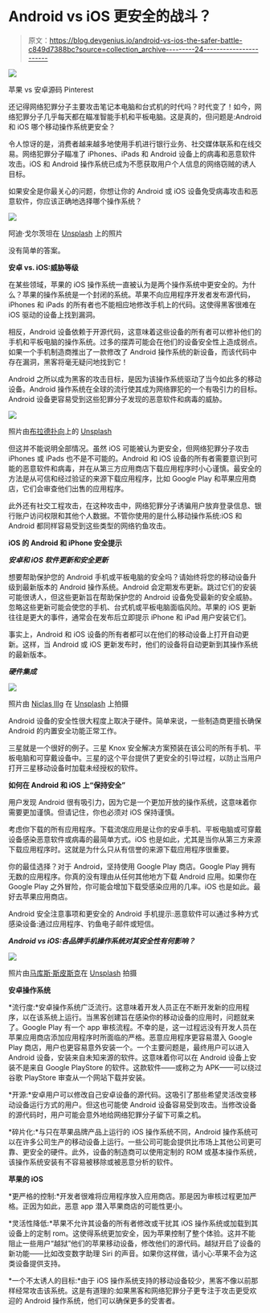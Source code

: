 # Android vs iOS 更安全的战斗？

> 原文：<https://blog.devgenius.io/android-vs-ios-the-safer-battle-c849d7388bc?source=collection_archive---------24----------------------->

![](img/fb5ea880d2e65cb9f01eb116dd979172.png)

苹果 vs 安卓源码 Pinterest

还记得网络犯罪分子主要攻击笔记本电脑和台式机的时代吗？时代变了！如今，网络犯罪分子几乎每天都在瞄准智能手机和平板电脑。这是真的，但问题是:Android 和 iOS 哪个移动操作系统更安全？

令人惊讶的是，消费者越来越多地使用手机进行银行业务、社交媒体联系和在线交易。网络犯罪分子瞄准了 iPhones、iPads 和 Android 设备上的病毒和恶意软件攻击。iOS 和 Android 操作系统已成为不愿获取用户个人信息的网络窃贼的诱人目标。

如果安全是你最关心的问题，你想让你的 Android 或 iOS 设备免受病毒攻击和恶意软件，你应该正确地选择哪个操作系统？

![](img/ee1776b667bf8fef3e467e8934705efc.png)

阿迪·戈尔茨坦在 [Unsplash](https://unsplash.com/s/photos/cybersecurity?utm_source=unsplash&utm_medium=referral&utm_content=creditCopyText) 上的照片

没有简单的答案。

**安卓 vs. iOS:威胁等级**

在某些领域，苹果的 iOS 操作系统一直被认为是两个操作系统中更安全的。为什么？苹果的操作系统是一个封闭的系统。苹果不向应用程序开发者发布源代码，iPhones 和 iPads 的所有者也不能相应地修改手机上的代码。这使得黑客很难在 iOS 驱动的设备上找到漏洞。

相反，Android 设备依赖于开源代码，这意味着这些设备的所有者可以修补他们的手机和平板电脑的操作系统。过多的摆弄可能会在他们的设备安全性上造成弱点。如果一个手机制造商推出了一款修改了 Android 操作系统的新设备，而该代码中存在漏洞，黑客将毫无疑问地找到它！

Android 之所以成为黑客的攻击目标，是因为该操作系统驱动了当今如此多的移动设备。Android 操作系统在全球的流行使其成为网络罪犯的一个有吸引力的目标。Android 设备更容易受到这些犯罪分子发现的恶意软件和病毒的威胁。

![](img/4cebeb4b2829c05e7421e30ba5e688c5.png)

照片由[布拉德扑向](https://unsplash.com/@bradpouncey?utm_source=unsplash&utm_medium=referral&utm_content=creditCopyText)上的 [Unsplash](https://unsplash.com/s/photos/iphone?utm_source=unsplash&utm_medium=referral&utm_content=creditCopyText)

但这并不能说明全部情况。虽然 iOS 可能被认为更安全，但网络犯罪分子攻击 iPhones 或 iPads 也不是不可能的。Android 和 iOS 设备的所有者需要意识到可能的恶意软件和病毒，并在从第三方应用商店下载应用程序时小心谨慎。最安全的方法是从可信和经过验证的来源下载应用程序，比如 Google Play 和苹果应用商店，它们会审查他们出售的应用程序。

此外还有社交工程攻击，在这种攻击中，网络犯罪分子诱骗用户放弃登录信息、银行账户访问权限和其他个人数据。不管你使用的是什么移动操作系统:iOS 和 Android 都同样容易受到这些类型的网络钓鱼攻击。

**iOS 的 Android 和 iPhone 安全提示**

***安卓和 iOS 软件更新和安全更新***

想要帮助保护您的 Android 手机或平板电脑的安全吗？请始终将您的移动设备升级到最新版本的 Android 操作系统。Android 会定期发布更新。跳过它们的安装可能很诱人，但这些更新旨在帮助保护您的 Android 设备免受最新的安全威胁。忽略这些更新可能会使您的手机、台式机或平板电脑面临风险。苹果的 iOS 更新往往是更大的事件，通常会在发布后立即提示 iPhone 和 iPad 用户安装它们。

事实上，Android 和 iOS 设备的所有者都可以在他们的移动设备上打开自动更新。这样，当 Android 或 iOS 更新发布时，他们的设备将自动更新到其操作系统的最新版本。

***硬件集成***

![](img/67a408ba07b4ac49e376cdfe70a9eab8.png)

照片由 [Niclas Illg](https://unsplash.com/@nicklbaert?utm_source=unsplash&utm_medium=referral&utm_content=creditCopyText) 在 [Unsplash](https://unsplash.com/s/photos/hardware?utm_source=unsplash&utm_medium=referral&utm_content=creditCopyText) 上拍摄

Android 设备的安全性很大程度上取决于硬件。简单来说，一些制造商更擅长确保 Android 的内置安全功能正常工作。

三星就是一个很好的例子。三星 Knox 安全解决方案预装在该公司的所有手机、平板电脑和可穿戴设备中。三星的这个平台提供了更安全的引导过程，以防止当用户打开三星移动设备时加载未经授权的软件。

**如何在 Android 和 iOS 上“保持安全”**

用户发现 Android 很有吸引力，因为它是一个更加开放的操作系统，这意味着你需要更加谨慎。但请记住，你也必须对 iOS 保持谨慎。

考虑你下载的所有应用程序。下载流氓应用是让你的安卓手机、平板电脑或可穿戴设备感染恶意软件或病毒的最简单方式。iOS 也是如此，尤其是当你从第三方来源下载应用程序时。这就是为什么只从有信誉的来源下载应用程序很重要。

你的最佳选择？对于 Android，坚持使用 Google Play 商店。Google Play 拥有无数的应用程序。你真的没有理由从任何其他地方下载 Android 应用。如果你在 Google Play 之外冒险，你可能会增加下载受感染应用的几率。iOS 也是如此。最好去苹果应用商店。

Android 安全注意事项和更安全的 Android 手机提示:恶意软件可以通过多种方式感染设备:通过应用程序、钓鱼电子邮件或短信。

***Android vs iOS:各品牌手机操作系统对其安全性有何影响？***

![](img/b39a2c20cd08ad99ca9b63b4793c2109.png)

照片由[马库斯·斯皮斯克](https://unsplash.com/@markusspiske?utm_source=unsplash&utm_medium=referral&utm_content=creditCopyText)在 [Unsplash](https://unsplash.com/s/photos/electronic-security?utm_source=unsplash&utm_medium=referral&utm_content=creditCopyText) 拍摄

**安卓操作系统**

*流行度:*安卓操作系统广泛流行。这意味着开发人员正在不断开发新的应用程序，以在该系统上运行。当黑客创建旨在感染你的移动设备的应用时，问题就来了。Google Play 有一个 app 审核流程。不幸的是，这一过程远没有开发人员在苹果应用商店添加应用程序时所面临的严格。恶意应用程序更容易潜入 Google Play 商店，用户也更容易意外安装一个。一个主要问题是，最终用户可以进入 Android 设备，安装来自未知来源的软件。这意味着你可以在 Android 设备上安装不是来自 Google PlayStore 的软件。这款软件——或称之为 APK——可以绕过谷歌 PlayStore 审查从一个网站下载并安装。

*开源:*安卓用户可以修改自己安卓设备的源代码。这吸引了那些希望灵活改变移动设备运行方式的用户。但这也可能使 Android 设备容易受到攻击。当修改设备的源代码时，用户可能会意外地给网络犯罪分子留下可乘之机。

*碎片化:*与只在苹果品牌产品上运行的 iOS 操作系统不同，Android 操作系统可以在许多公司生产的移动设备上运行。一些公司可能会提供比市场上其他公司更可靠、更安全的硬件。此外，设备的制造商可以使用定制的 ROM 或基本操作系统，该操作系统安装有不容易被移除或被恶意分析的软件。

**苹果的 iOS**

*更严格的控制:*开发者很难将应用程序放入应用商店。那是因为审核过程更加严格。正因为如此，恶意 app 潜入苹果商店的可能性更小。

*灵活性降低:*苹果不允许其设备的所有者修改或干扰其 iOS 操作系统或加载到其设备上的定制 rom。这使得系统更加安全，因为苹果控制了整个体验。这并不能阻止一些用户“越狱”他们的苹果移动设备，修改他们的源代码。越狱开启了设备的新功能——比如改变数字助理 Siri 的声音。如果你这样做，请小心:苹果不会为这类设备提供支持。

*一个不太诱人的目标:*由于 iOS 操作系统支持的移动设备较少，黑客不像以前那样经常攻击该系统。这是有道理的:如果黑客和网络犯罪分子更专注于攻击更受欢迎的 Android 操作系统，他们可以确保更多的受害者。